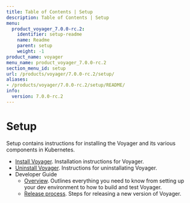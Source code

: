 ```yaml
---
title: Table of Contents | Setup
description: Table of Contents | Setup
menu:
  product_voyager_7.0.0-rc.2:
    identifier: setup-readme
    name: Readme
    parent: setup
    weight: -1
product_name: voyager
menu_name: product_voyager_7.0.0-rc.2
section_menu_id: setup
url: /products/voyager/7.0.0-rc.2/setup/
aliases:
- /products/voyager/7.0.0-rc.2/setup/README/
info:
  version: 7.0.0-rc.2
---
```


# Setup

Setup contains instructions for installing the Voyager and its various components in Kubernetes.

- [Install Voyager](/products/voyager/7.0.0-rc.2/setup/install). Installation instructions for Voyager.
- [Uninstall Voyager](/products/voyager/7.0.0-rc.2/setup/uninstall). Instructions for uninstallating Voyager.
- Developer Guide
  - [Overview](/products/voyager/7.0.0-rc.2/setup/developer-guide/overview). Outlines everything you need to know from setting up your dev environment to how to build and test Voyager.
  - [Release process](/products/voyager/7.0.0-rc.2/setup/developer-guide/release). Steps for releasing a new version of Voyager.

